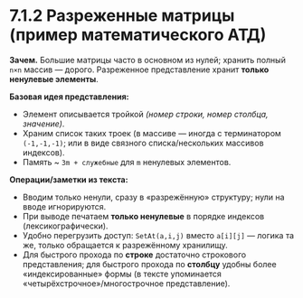 # 7.1.2 Разреженные матрицы (пример математического АТД)

**Зачем.** Большие матрицы часто в основном из нулей; хранить полный `n×n` массив — дорого. Разреженное представление хранит **только ненулевые элементы**.

**Базовая идея представления:**

* Элемент описывается тройкой *(номер строки, номер столбца, значение)*.
* Храним список таких троек (в массиве — иногда с терминатором `(-1,-1,-1)`; или в виде связного списка/нескольких массивов индексов).
* Память ~ `3m + служебные` для `m` ненулевых элементов.

**Операции/заметки из текста:**

* Вводим только ненули, сразу в «разрежённую» структуру; нули на вводе игнорируются.
* При выводе печатаем **только ненулевые** в порядке индексов (лексикографически).
* Удобно перегрузить доступ: `SetAt(a,i,j)` вместо `a[i][j]` — логика та же, только обращается к разрежённому хранилищу.
* Для быстрого прохода по **строке** достаточно строкового представления; для быстрого прохода по **столбцу** удобны более «индексированные» формы (в тексте упоминается «четырёхстрочное»/многострочное представление).

